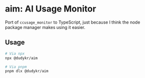 # aim: AI Usage Monitor

Port of `ccusage_monitor` to TypeScript, just because I think the node package manager makes using it easier.

## Usage

```bash
# Via npx
npx @dudykr/aim

# Via pnpm
pnpm dlx @dudykr/aim
```

